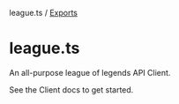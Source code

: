 league.ts / [Exports](modules.md)

# league.ts
An all-purpose league of legends API Client.

See the Client docs to get started.
